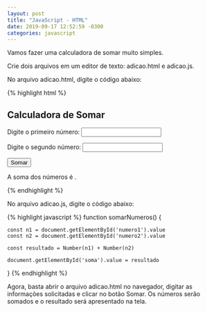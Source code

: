 ```yaml
---
layout: post
title: "JavaScript - HTML"
date: 2019-09-17 12:52:59 -0300
categories: javascript
---
```


Vamos fazer uma calculadora de somar muito simples.

Crie dois arquivos em um editor de texto: adicao.html e adicao.js.

No arquivo adicao.html, digite o código abaixo:

{% highlight html %}
<html>
  <head>
    <title>Calculadora</title>
    <script src="adicao.js"></script>
    <meta charset="utf-8"/>
  </head>
  <body>
    <h2>Calculadora de Somar</h2>
    <p></p>
    <p>Digite o primeiro número: <input id="numero1" /></p>
    <p>Digite o segundo número: <input id="numero2" /></p>
    <p><button onclick="somarNumeros()">Somar</button></p>
    <p>A soma dos números é <output id="soma"></output>.</p>
  </body>
</html>
{% endhighlight %}

No arquivo adicao.js, digite o código abaixo:

{% highlight javascript %}
function somarNumeros() {
	
	const n1 = document.getElementById('numero1').value
	const n2 = document.getElementById('numero2').value

	const resultado = Number(n1) + Number(n2)

	document.getElementById('soma').value = resultado
}
{% endhighlight %}

Agora, basta abrir o arquivo adicao.html no navegador, digitar as informações solicitadas e clicar no botão Somar. Os números serão somados e o resultado será apresentado na tela.

